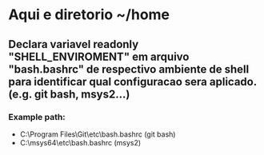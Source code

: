 # Aqui e diretorio ~/home

## Declara variavel readonly "SHELL_ENVIROMENT" em arquivo "bash.bashrc" de respectivo ambiente de shell para identificar qual configuracao sera aplicado. (e.g. git bash, msys2...)
### Example path:
- C:\Program Files\Git\etc\bash.bashrc (git bash)
- C:\msys64\etc\bash.bashrc (msys2)

